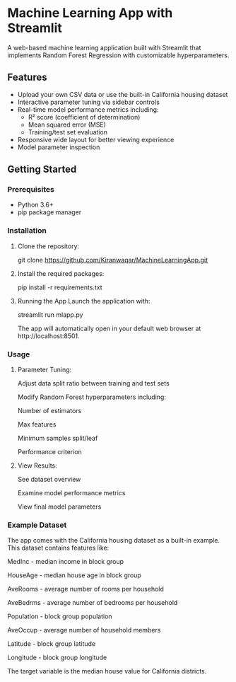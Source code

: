 # Machine Learning App with Streamlit

A web-based machine learning application built with Streamlit that implements Random Forest Regression with customizable hyperparameters.

## Features

- Upload your own CSV data or use the built-in California housing dataset
- Interactive parameter tuning via sidebar controls
- Real-time model performance metrics including:
  - R² score (coefficient of determination)
  - Mean squared error (MSE)
  - Training/test set evaluation
- Responsive wide layout for better viewing experience
- Model parameter inspection

## Getting Started

### Prerequisites

- Python 3.6+
- pip package manager

### Installation

1. Clone the repository:
   
   git clone https://github.com/Kiranwaqar/MachineLearningApp.git
   
2. Install the required packages:

   pip install -r requirements.txt
   
3. Running the App
   Launch the application with:

   streamlit run mlapp.py

   The app will automatically open in your default web browser at http://localhost:8501.

### Usage

1. Parameter Tuning:

   Adjust data split ratio between training and test sets

   Modify Random Forest hyperparameters including:

     Number of estimators

     Max features

     Minimum samples split/leaf

     Performance criterion

2. View Results:

    See dataset overview

    Examine model performance metrics

    View final model parameters


### Example Dataset
The app comes with the California housing dataset as a built-in example. This dataset contains features like:

MedInc - median income in block group

HouseAge - median house age in block group

AveRooms - average number of rooms per household

AveBedrms - average number of bedrooms per household

Population - block group population

AveOccup - average number of household members

Latitude - block group latitude

Longitude - block group longitude

The target variable is the median house value for California districts.
